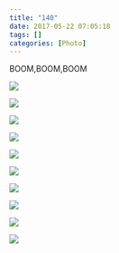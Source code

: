 ```yaml
---
title: "140"
date: 2017-05-22 07:05:18
tags: []
categories: [Photo]
---
```


<p>BOOM,BOOM,BOOM</p>

![](https://imglf2.nosdn.127.net/img/a0Q0UWZOckZvaXNTRjdYSjlzM053VnVoVnV0WFgraWh0S0V0d1h1cjhxLzRUWlFCU09GdUx3PT0.jpg)

![](https://imglf0.nosdn.127.net/img/a0Q0UWZOckZvaXNTRjdYSjlzM053VnVoVnV0WFgraWhsNXJoTys0aWc0SHc1R1h4cFhLUmx3PT0.jpg)

![](https://imglf1.nosdn.127.net/img/a0Q0UWZOckZvaXNTRjdYSjlzM053V2xIZURyMS9ienhFTzBBdndjTElRM0xjWGtpR3pQbG5BPT0.jpg)

![](https://imglf.nosdn.127.net/img/a0Q0UWZOckZvaXNTRjdYSjlzM053UktiVzJNb0Y2MVloSUc1VFIxMGFNLzJFWWJHa00xWFFnPT0.jpg)

![](https://imglf0.nosdn.127.net/img/a0Q0UWZOckZvaXNTRjdYSjlzM053YXVXYXVpQVBycGVxdjhLMzMwb2VDWllRbjFZN241QUJRPT0.jpg)

![](https://imglf.nosdn.127.net/img/a0Q0UWZOckZvaXNTRjdYSjlzM053Y0c0RVhQS3BxYUZIOVVISFU1VlpUVTZEYzFqR0NHNlJ3PT0.jpg)

![](https://imglf2.nosdn.127.net/img/a0Q0UWZOckZvaXNTRjdYSjlzM053YkF6VG9TZUFOd1R6Wm8xZ2dFZWI2YktJazROQ3VMR3d3PT0.jpg)

![](https://imglf2.nosdn.127.net/img/a0Q0UWZOckZvaXNTRjdYSjlzM053WW05NGpCMDA0SzVYbHVyUkNOME9rWjRva1F5UTZEOWZBPT0.jpg)

![](https://imglf1.nosdn.127.net/img/a0Q0UWZOckZvaXNTRjdYSjlzM053ZlJwczQ2NjlQQ2JhSncrVDYyOXF4TUltM3ZXWmpiMkl3PT0.jpg)

![](https://imglf0.nosdn.127.net/img/a0Q0UWZOckZvaXNTRjdYSjlzM053VE5yblgwaEJwOUcrYVltUUN4UnlXV2hvclFabSsxdDV3PT0.jpg)